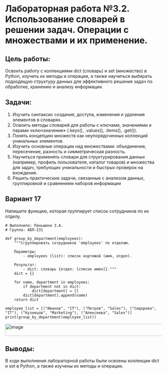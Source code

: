 # Лабораторная работа №3.2. Использование словарей в решении задач. Операции с множествами и их применение.
## Цель работы: 
Освоить работу с коллекциями dict (словарь) и set (множество) в Python, изучить их методы и операции, а также научиться выбирать подходящую структуру данных для эффективного решения задач по обработке, хранению и анализу информации.

## Задачи:
1. Изучить синтаксис создания, доступа, изменения и удаления элементов в словарях.
2. Освоить методы словарей для работы с ключами, значениями и парами «ключзначение» (.keys(), .values(), .items(), .get()).
3. Понять концепцию множеств как неупорядоченных коллекций уникальных элементов.
4. Изучить основные операции над множествами: объединение, пересечение, разность и симметрическая разность.
5. Научиться применять словари для структурирования данных (например, профиль пользователя, каталог товаров) и множества для задач, требующих уникальности и быстрых проверок на вхождение.
6. Решить практические задачи, связанные с анализом данных, группировкой и сравнением наборов информации
## Вариант 17
Напишите функцию, которая группирует список сотрудников по их отделу.
```
# Выполнила: Паньшина З.А.
# Группа: АБП-231

def group_by_department(employees):
    """Сгруппировать сотрудников 'employees' по отделам.

    Параметры:
        - employees (list): список кортежей (имя, отдел).

    Результат:
        - dict: словарь {отдел: [список имен]}."""
    dict = {}
    
    for name, department in employees:
        if department not in dict:
            dict[department] = []
        dict[department].append(name)
    return dict

employee_list = [("Иванов", "IT"), ("Петров", "Sales"), ("Сидорова", "IT"), ("Кузнецов", "Marketing"), ("Алексеева", "Sales")]
print(group_by_department(employee_list))
```
<img width="973" height="39" alt="image" src="https://github.com/user-attachments/assets/3e130098-0af2-4de7-8821-70c4639077b0" />

## Выводы:
В ходе выполнения лабораторной работы были освоены коллекции dict и set в Python, а также изучены их методы и операции.
